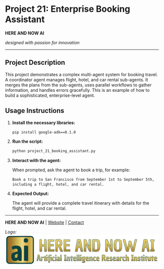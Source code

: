 # Project 21: Enterprise Booking Assistant

**HERE AND NOW AI**

*designed with passion for innovation*

---

## Project Description

This project demonstrates a complex multi-agent system for booking travel. A coordinator agent manages flight, hotel, and car rental sub-agents. It merges the plans from the sub-agents, uses parallel workflows to gather information, and handles errors gracefully. This is an example of how to build a sophisticated, enterprise-level agent.

## Usage Instructions

1.  **Install the necessary libraries:**

    ```bash
    pip install google-adk==0.1.0
    ```

2.  **Run the script:**

    ```bash
    python project_21_booking_assistant.py
    ```

3.  **Interact with the agent:**

    When prompted, ask the agent to book a trip, for example:

    ```
    Book a trip to San Francisco from September 1st to September 5th, including a flight, hotel, and car rental.
    ```

4.  **Expected Output:**

    The agent will provide a complete travel itinerary with details for the flight, hotel, and car rental.

---

**HERE AND NOW AI** | [Website](https://hereandnowai.com) | [Contact](mailto:info@hereandnowai.com)

*Logo: ![[Logo]](https://raw.githubusercontent.com/hereandnowai/images/refs/heads/main/logos/HNAI%20Title%20-Teal%20%26%20Golden%20Logo%20-%20DESIGN%203%20-%20Raj-07.png)*